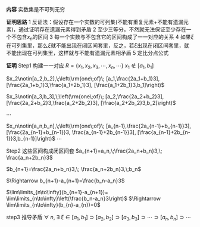 **内容**
实数集是不可列无穷

**证明思路**
1 反证法：假设存在一个实数的可列集(不能有重复元素+不能有遗漏元素)，通过证明存在遗漏元素得到矛盾
2 至少三等分，不然就无法保证至少存在一个不包含$x_n$的区间
3 每一个实数与不包含它的区间构成了一一对应的关系
4 如果$\xi$在可列集里，那么$\xi$就不能出现在闭区间套里，反之，若$\xi$出现在闭区间套里，就不能出现在可列集里，这样就与不能有遗漏元素相矛盾
5 定比分点公式

**证明**
Step1 构建一一对应
$R=\{x_1,x_2,x_3,\cdots,x_n,\cdots\}$
$x_1\notin[a_1,b_1]$

$x_2\notin[a_2,b_2],\;\left(\rm{one\;of}\;
[a_1,\frac{2a_1+b_1}3],
[\frac{2a_1+b_1}3,\frac{a_1+2b_1}3],
[\frac{a_1+2b_1}3,b_1]\right)$

$x_3\notin[a_3,b_3],\;\left(\rm{one\;of}\;
[a_2,\frac{2a_2+b_2}3],
[\frac{2a_2+b_2}3,\frac{a_2+2b_2}3],
[\frac{a_2+2b_2}3,b_2]\right)$

$\cdots$

$x_n\notin[a_n,b_n],\;\left(\rm{one\;of}\;
[a_{n-1},\frac{2a_{n-1}+b_{n-1}}3],
[\frac{2a_{n-1}+b_{n-1}}3,
\frac{a_{n-1}+2b_{n-1}}3],
[\frac{a_{n-1}+2b_{n-1}}3,b_{n-1}]\right)$
$\cdots$

Step2 这些区间构成闭区间套
$a_{n+1}=a_n,\;\frac{2a_n+b_n}3,\;
\frac{a_n+2b_n}3$

$b_{n+1}=\frac{2a_n+b_n}3,\;
\frac{a_n+2b_n}3,\;b_n$

$\Rightarrow b_{n+1}-a_{n+1}=\frac{b_n-a_n}3$

$\lim\limits_{n\to\infty}(b_{n+1}-a_{n+1})=
\lim\limits_{n\to\infty}\left(\frac{b_n-a_n}3\right)$
$\Rightarrow \lim\limits_{n\to\infty}(b_{n}-a_{n})=0$

step3 推导矛盾
$\forall\;n,\;\exists\;\xi\in
[a_1,b_1]\supset[a_2,b_2]\supset[a_3,b_3]\supset
\cdots\supset[a_n,b_n]\supset\cdots$
